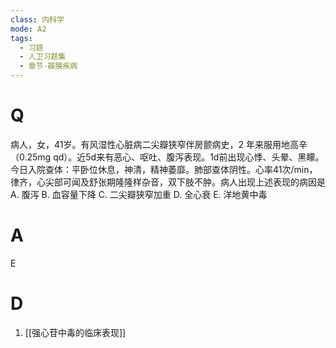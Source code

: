 ```yaml
---
class: 内科学
mode: A2
tags:
  - 习题
  - 人卫习题集
  - 章节-瓣膜疾病
---
```


# Q
病人，女，41岁。有风湿性心脏病二尖瓣狭窄伴房颤病史，2 年来服用地高辛（0.25mg qd）。近5d来有恶心、呕吐、腹泻表现。1d前出现心悸、头晕、黑矇。今日入院查体：平卧位休息，神清，精神萎靡。肺部查体阴性。心率41次/min，律齐，心尖部可闻及舒张期隆隆样杂音，双下肢不肿。病人出现上述表现的病因是
A. 腹泻 
B. 血容量下降 
C. 二尖瓣狭窄加重
D. 全心衰 
E. 洋地黄中毒
# A
E
# D
1. [[强心苷中毒的临床表现]]